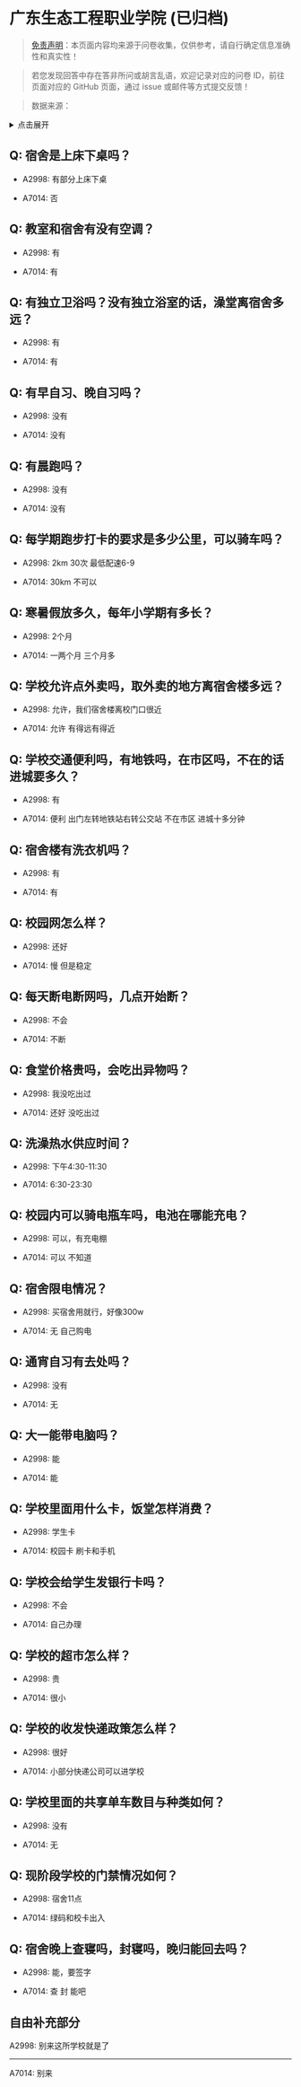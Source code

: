# 广东生态工程职业学院 (已归档)

> [免责声明](https://colleges.chat/#_3)：本页面内容均来源于问卷收集，仅供参考，请自行确定信息准确性和真实性！

> 若您发现回答中存在答非所问或胡言乱语，欢迎记录对应的问卷 ID，前往页面对应的 GitHub 页面，通过 issue 或邮件等方式提交反馈！

> 数据来源：

<details><summary>点击展开</summary>
<ul>
<li>A2998: 匿名 (2021 年 06 月)</li>
<li>A7014: 匿名 (2022 年 06 月)</li>
</ul>
</details>

## Q: 宿舍是上床下桌吗？

- A2998: 有部分上床下桌

- A7014: 否

## Q: 教室和宿舍有没有空调？

- A2998: 有

- A7014: 有

## Q: 有独立卫浴吗？没有独立浴室的话，澡堂离宿舍多远？

- A2998: 有

- A7014: 有

## Q: 有早自习、晚自习吗？

- A2998: 没有

- A7014: 没有

## Q: 有晨跑吗？

- A2998: 没有

- A7014: 没有

## Q: 每学期跑步打卡的要求是多少公里，可以骑车吗？

- A2998: 2km  30次  最低配速6-9

- A7014: 30km 不可以

## Q: 寒暑假放多久，每年小学期有多长？

- A2998: 2个月

- A7014: 一两个月 三个月多

## Q: 学校允许点外卖吗，取外卖的地方离宿舍楼多远？

- A2998: 允许，我们宿舍楼离校门口很近

- A7014: 允许 有得远有得近

## Q: 学校交通便利吗，有地铁吗，在市区吗，不在的话进城要多久？

- A2998: 有

- A7014: 便利 出门左转地铁站右转公交站 不在市区 进城十多分钟

## Q: 宿舍楼有洗衣机吗？

- A2998: 有

- A7014: 有

## Q: 校园网怎么样？

- A2998: 还好

- A7014: 慢 但是稳定

## Q: 每天断电断网吗，几点开始断？

- A2998: 不会

- A7014: 不断

## Q: 食堂价格贵吗，会吃出异物吗？

- A2998: 我没吃出过

- A7014: 还好 没吃出过

## Q: 洗澡热水供应时间？

- A2998: 下午4:30-11:30

- A7014: 6:30-23:30

## Q: 校园内可以骑电瓶车吗，电池在哪能充电？

- A2998: 可以，有充电棚

- A7014: 可以 不知道

## Q: 宿舍限电情况？

- A2998: 买宿舍用就行，好像300w

- A7014: 无 自己购电

## Q: 通宵自习有去处吗？

- A2998: 没有

- A7014: 无

## Q: 大一能带电脑吗？

- A2998: 能

- A7014: 能

## Q: 学校里面用什么卡，饭堂怎样消费？

- A2998: 学生卡

- A7014: 校园卡 刷卡和手机

## Q: 学校会给学生发银行卡吗？

- A2998: 不会

- A7014: 自己办理

## Q: 学校的超市怎么样？

- A2998: 贵

- A7014: 很小

## Q: 学校的收发快递政策怎么样？

- A2998: 很好

- A7014: 小部分快递公司可以进学校

## Q: 学校里面的共享单车数目与种类如何？

- A2998: 没有

- A7014: 无

## Q: 现阶段学校的门禁情况如何？

- A2998: 宿舍11点

- A7014: 绿码和校卡出入

## Q: 宿舍晚上查寝吗，封寝吗，晚归能回去吗？

- A2998: 能，要签字

- A7014: 查 封 能吧

## 自由补充部分

A2998: 别来这所学校就是了

***

A7014: 别来